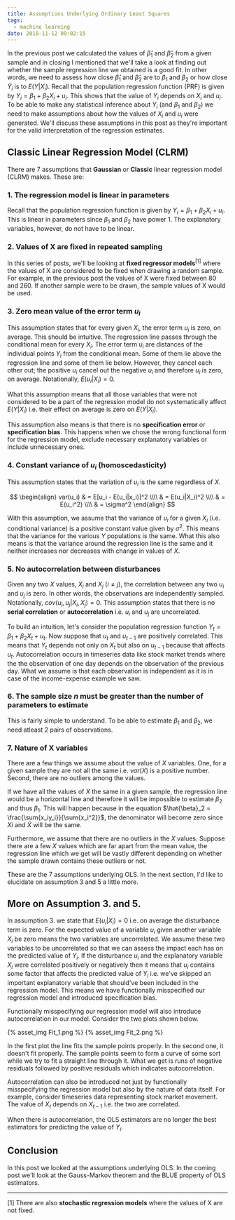 ```yaml
---
title: Assumptions Underlying Ordinary Least Squares
tags:
  - machine learning
date: 2018-11-12 09:02:15
---
```



In the previous post we calculated the values of $\hat{\beta}_1$ and $\hat{\beta}_2$ from a given sample and in closing I mentioned that we'll take a look at finding out whether the sample regression line we obtained is a good fit. In other words, we need to assess how close $\hat{\beta}_1$ and $\hat{\beta}_2$ are to $\beta_1$ and $\beta_2$ or how close $\hat{Y}_i$ is to $E(Y|X_i)$. Recall that the population regression function (PRF) is given by $Y_i = \beta_1 + \beta_2X_i + u_i$. This shows that the value of $Y_i$ depends on $X_i$ and $u_i$. To be able to make any statistical inference about $Y_i$ (and $\beta_1$ and $\beta_2$) we need to make assumptions about how the values of $X_i$ and $u_i$ were generated. We'll discuss these assumptions in this post as they're important for the valid interpretation of the regression estimates. 

## Classic Linear Regression Model (CLRM)  

There are 7 assumptions that **Gaussian** or **Classic** linear regression model (CLRM) makes. These are:  

### 1. The regression model is linear in parameters  

Recall that the population regression function is given by $Y_i = \beta_1 + \beta_2X_i + u_i$. This is linear in parameters since $\beta_1$ and $\beta_2$ have power 1. The explanatory variables, however, do not have to be linear.  

### 2. Values of X are fixed in repeated sampling  

In this series of posts, we'll be looking at **fixed regressor models**<sup>[1]</sup> where the values of X are considered to be fixed when drawing a random sample. For example, in the previous post the values of X were fixed between 80 and 260. If another sample were to be drawn, the sample values of X would be used.  

### 3. Zero mean value of the error term $u_i$  

This assumption states that for every given $X_i$, the error term $u_i$ is zero, on average. This should be intuitive. The regression line passes through the conditional mean for every $X_i$. The error term $u_i$ are distances of the individual points $Y_i$ from the conditional mean. Some of them lie above the regression line and some of them lie below. However, they cancel each other out; the positive $u_i$ cancel out the negative $u_i$ and therefore $u_i$ is zero, on average. Notationally, $E(u_i|X_i) = 0$. 

What this assumption means that all those variables that were not considered to be a part of the regression model do not systematically affect $E(Y|X_i)$ i.e. their effect on average is zero on $E(Y|X_i)$. 

This assumption also means is that there is no **specification error** or **specification bias**. This happens when we chose the wrong functional form for the regression model, exclude necessary explanatory variables or include unnecessary ones.  

### 4. Constant variance of $u_i$ (homoscedasticity)  

This assumption states that the variation of $u_i$ is the same regardless of $X$.  

$$
\begin{align}
var(u_i) & = E[u_i - E(u_i|x_i)]^2 \\\\
& = E(u_i|X_i)^2 \\\\
& = E(u_i^2) \\\\
& = \sigma^2
\end{align}
$$  

With this assumption, we assume that the variance of $u_i$ for a given $X_i$ (i.e. conditional variance) is a positive constant value given by $\sigma^2$. This means that the variance for the various $Y$ populations is the same. What this also means is that the variance around the regression line is the same and it neither increases nor decreases with change in values of $X$.  

### 5. No autocorrelation between disturbances  

Given any two $X$ values, $X_i$ and $X_j$ ($i \neq j$), the correlation between any two $u_i$ and $u_j$ is zero. In other words, the observations are independently sampled. Notationally, $cov(u_i, u_j|X_i, X_j) = 0$. This assumption states that there is no **serial correlation** or **autocorrelation** i.e. $u_i$ and $u_j$ are uncorrelated.  

To build an intuition, let's consider the population regression function $Y_t = \beta_1 + \beta_2X_t + u_t$. Now suppose that $u_t$ and $u_{t-1}$ are positively correlated. This means that $Y_t$ depends not only on $X_t$ but also on $u_{t-1}$ because that affects $u_t$. Autocorrelation occurs in timeseries data like stock market trends where the the observation of one day depends on the observation of the previous day. What we assume is that each observation is independent as it is in case of the income-expense example we saw.  

### 6. The sample size $n$ must be greater than the number of parameters to estimate  

This is fairly simple to understand. To be able to estimate $\beta_1$ and $\beta_2$, we need atleast 2 pairs of observations.

### 7. Nature of X variables  

There are a few things we assume about the value of $X$ variables. One, for a given sample they are not all the same i.e. $var(X)$ is a positive number. Second, there are no outliers among the values.  

If we have all the values of $X$ the same in a given sample, the regression line would be a horizontal line and therefore it will be impossible to estimate $\beta_2$ and thus $\beta_1$. This will happen because in the equation $\hat{\beta}_2 = \frac{\sum{x_iy_i}}{\sum{x_i^2}}$, the denominator will become zero since $Xi$ and $\bar{X}$ will be the same.

Furthermore, we assume that there are no outliers in the $X$ values. Suppose there are a few $X$ values which are far apart from the mean value, the regression line which we get will be vastly different depending on whether the sample drawn contains these outliers or not.  

These are the 7 assumptions underlying OLS. In the next section, I'd like to elucidate on assumption 3 and 5 a little more.  

## More on Assumption 3. and 5.  

In assumption 3. we state that $E(u_i|X_i) = 0$ i.e. on average the disturbance term is zero. For the expected value of a variable $u_i$ given another variable $X_i$ be zero means the two variables are uncorrelated. We assume these two variables to be uncorrelated so that we can assess the impact each has on the predicted value of $Y_i$. If the disturbance $u_i$ and the explanatory variable $X_i$ were correlated positively or negatively then it means that $u_i$ contains some factor that affects the predicted value of $Y_i$ i.e. we've skipped an important explanatory variable that should've been included in the regression model. This means we have functionally misspecified our regression model and introduced specification bias.  

Functionally misspecifying our regression model will also introduce autocorrelation in our model. Consider the two plots shown below.  

{% asset_img Fit_1.png %}
{% asset_img Fit_2.png %}

In the first plot the line fits the sample points properly. In the second one, it doesn't fit properly. The sample points seem to form a curve of some sort while we try to fit a straight line through it. What we get is runs of negative residuals followed by positive residuals which indicates autocorrelation.  

Autocorrelation can also be introduced not just by functionally misspecifying the regression model but also by the nature of data itself. For example, consider timeseries data representing stock market movement. The value of $X_t$ depends on $X_{t-1}$ i.e. the two are correlated.   

When there is autocorrelation, the OLS estimators are no longer the best estimators for predicting the value of $Y_i$.  

## Conclusion  

In this post we looked at the assumptions underlying OLS. In the coming post we'll look at the Gauss-Markov theorem and the BLUE property of OLS estimators.  
<hr>

[1] There are also **stochastic regression models** where the values of X are not fixed.
